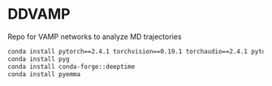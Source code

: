 # DDVAMP
Repo for VAMP networks to analyze MD trajectories

```bash
conda install pytorch==2.4.1 torchvision==0.19.1 torchaudio==2.4.1 pytorch-cuda=12.1 -c pytorch -c nvidia
conda install pyg
conda install conda-forge::deeptime
conda install pyemma
```
